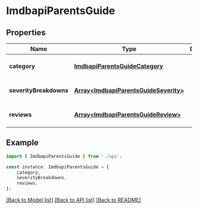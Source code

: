 # ImdbapiParentsGuide


## Properties

Name | Type | Description | Notes
------------ | ------------- | ------------- | -------------
**category** | [**ImdbapiParentsGuideCategory**](ImdbapiParentsGuideCategory.md) |  | [optional] [default to undefined]
**severityBreakdowns** | [**Array&lt;ImdbapiParentsGuideSeverity&gt;**](ImdbapiParentsGuideSeverity.md) |  | [optional] [default to undefined]
**reviews** | [**Array&lt;ImdbapiParentsGuideReview&gt;**](ImdbapiParentsGuideReview.md) |  | [optional] [default to undefined]

## Example

```typescript
import { ImdbapiParentsGuide } from './api';

const instance: ImdbapiParentsGuide = {
    category,
    severityBreakdowns,
    reviews,
};
```

[[Back to Model list]](../README.md#documentation-for-models) [[Back to API list]](../README.md#documentation-for-api-endpoints) [[Back to README]](../README.md)
